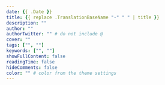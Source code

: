 ```yaml
---
date: {{ .Date }}
title: {{ replace .TranslationBaseName "-" " " | title }}
description: ""
author: ""
authorTwitter: "" # do not include @
cover: ""
tags: ["", ""]
keywords: ["", ""]
showFullContent: false
readingTime: false
hideComments: false
color: "" # color from the theme settings
---
```

